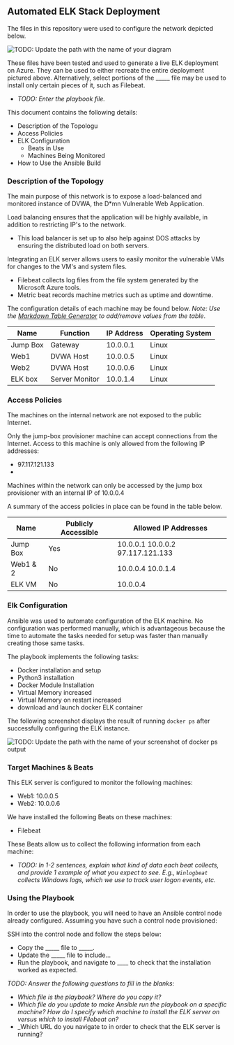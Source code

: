 ## Automated ELK Stack Deployment

The files in this repository were used to configure the network depicted below.

![TODO: Update the path with the name of your diagram](Images/diagram_filename.png)

These files have been tested and used to generate a live ELK deployment on Azure. They can be used to either recreate the entire deployment pictured above. Alternatively, select portions of the _____ file may be used to install only certain pieces of it, such as Filebeat.

  - _TODO: Enter the playbook file._

This document contains the following details:
- Description of the Topologu
- Access Policies
- ELK Configuration
  - Beats in Use
  - Machines Being Monitored
- How to Use the Ansible Build


### Description of the Topology

The main purpose of this network is to expose a load-balanced and monitored instance of DVWA, the D*mn Vulnerable Web Application.

Load balancing ensures that the application will be highly available, in addition to restricting IP's to the network.
- This load balancer is set up to also help against DOS attacks by ensuring the distributed load on both servers.

Integrating an ELK server allows users to easily monitor the vulnerable VMs for changes to the VM's and system files.
- Filebeat collects log files from the file system generated by the Microsoft Azure tools.
- Metric beat records machine metrics such as uptime and downtime.

The configuration details of each machine may be found below.
_Note: Use the [Markdown Table Generator](http://www.tablesgenerator.com/markdown_tables) to add/remove values from the table_.

| Name     | Function     | IP Address | Operating System |
|----------|--------------|------------|------------------|
| Jump Box | Gateway      | 10.0.0.1   | Linux            |
| Web1     |DVWA Host     | 10.0.0.5   | Linux            |
| Web2     |DVWA Host     | 10.0.0.6   | Linux            |
| ELK box  |Server Monitor| 10.0.1.4   | Linux            |

### Access Policies

The machines on the internal network are not exposed to the public Internet. 

Only the jump-box provisioner machine can accept connections from the Internet. Access to this machine is only allowed from the following IP addresses:
- 97.117.121.133
- 

Machines within the network can only be accessed by the jump box provisioner with an internal IP of 10.0.0.4

A summary of the access policies in place can be found in the table below.

| Name     | Publicly Accessible | Allowed IP Addresses |
|----------|---------------------|------------------------------------|
| Jump Box | Yes                 | 10.0.0.1  10.0.0.2  97.117.121.133 |
| Web1 & 2 | No                  |        10.0.0.4   10.0.1.4         |
|  ELK VM  | No                  |              10.0.0.4              |

### Elk Configuration

Ansible was used to automate configuration of the ELK machine. No configuration was performed manually, which is advantageous because the time to automate the tasks needed for setup was faster than manually creating those same tasks.

The playbook implements the following tasks:
- Docker installation and setup
- Python3 installation 
- Docker Module Installation
- Virtual Memory increased
- Virtual Memory on restart increased
- download and launch docker ELK container

The following screenshot displays the result of running `docker ps` after successfully configuring the ELK instance.

![TODO: Update the path with the name of your screenshot of docker ps output](Images/docker_ps_output.png)

### Target Machines & Beats
This ELK server is configured to monitor the following machines:
- Web1: 10.0.0.5
- Web2: 10.0.0.6

We have installed the following Beats on these machines:
- Filebeat

These Beats allow us to collect the following information from each machine:
- _TODO: In 1-2 sentences, explain what kind of data each beat collects, and provide 1 example of what you expect to see. E.g., `Winlogbeat` collects Windows logs, which we use to track user logon events, etc._

### Using the Playbook
In order to use the playbook, you will need to have an Ansible control node already configured. Assuming you have such a control node provisioned: 

SSH into the control node and follow the steps below:
- Copy the _____ file to _____.
- Update the _____ file to include...
- Run the playbook, and navigate to ____ to check that the installation worked as expected.

_TODO: Answer the following questions to fill in the blanks:_
- _Which file is the playbook? Where do you copy it?_
- _Which file do you update to make Ansible run the playbook on a specific machine? How do I specify which machine to install the ELK server on versus which to install Filebeat on?_
- _Which URL do you navigate to in order to check that the ELK server is running?
